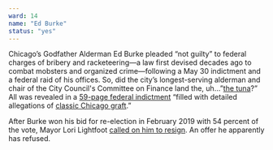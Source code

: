 ```yaml
---
ward: 14
name: "Ed Burke"
status: "yes"
---
```


Chicago’s Godfather Alderman Ed Burke pleaded “not guilty” to federal charges of bribery and racketeering—a law first devised decades ago to combat mobsters and organized crime—following a May 30 indictment and a federal raid of his offices. So, did the city’s longest-serving alderman and chair of the City Council's Committee on Finance land the, uh…”[the tuna](https://www.chicagotribune.com/opinion/ct-ed-burke-s-tuna-20190531-story.html)?” All was revealed in a [59-page federal indictment](https://news.wttw.com/sites/default/files/article/file-attachments/20559263-0--26948.pdf) “filled with detailed allegations of [classic Chicago graft](https://www.chicagotribune.com/opinion/ct-ed-burke-s-tuna-20190531-story.html).”

After Burke won his bid for re-election in February 2019 with 54 percent of the vote, Mayor Lori Lightfoot [called on him to resign](https://chicago.suntimes.com/city-hall/2019/6/4/18652676/lightfoot-burke-federal-charges-racketeering-resign-city-council). An offer he apparently has refused.
